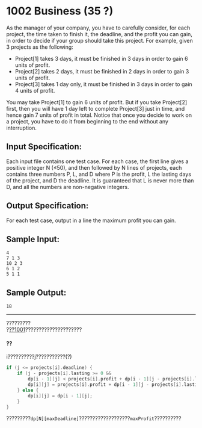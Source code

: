 # 1002 Business (35 ?)

As the manager of your company, you have to carefully consider, for each project, the time taken to finish it, the deadline, and the profit you can gain, in order to decide if your group should take this project. For example, given 3 projects as the following:

- Project[1] takes 3 days, it must be finished in 3 days in order to gain 6 units of profit.
- Project[2] takes 2 days, it must be finished in 2 days in order to gain 3 units of profit.
- Project[3] takes 1 day only, it must be finished in 3 days in order to gain 4 units of profit.

You may take Project[1] to gain 6 units of profit. But if you take Project[2] first, then you will have 1 day left to complete Project[3] just in time, and hence gain 7 units of profit in total. Notice that once you decide to work on a project, you have to do it from beginning to the end without any interruption.
## Input Specification:

Each input file contains one test case. For each case, the first line gives a positive integer N (≤50), and then followed by N lines of projects, each contains three numbers P, L, and D where P is the profit, L the lasting days of the project, and D the deadline. It is guaranteed that L is never more than D, and all the numbers are non-negative integers.
## Output Specification:

For each test case, output in a line the maximum profit you can gain.
## Sample Input:
```
4
7 1 3
10 2 3
6 1 2
5 1 1
```
## Sample Output:
```
18
```
***
?????????                     
?[??1001](../1001_BattleOverCities/CorrectAnswer.cpp)?????????????????????                  
#### ??
i??????????j???????????(?)
```C++
if (j <= projects[i].deadline) {
    if (j - projects[i].lasting >= 0 &&
        dp[i - 1][j] < projects[i].profit + dp[i - 1][j - projects[i].lasting]) {
        dp[i][j] = projects[i].profit + dp[i - 1][j - projects[i].lasting];
    } else {
        dp[i][j] = dp[i - 1][j];
    }
}
```
?????????`dp[N][maxDeadline]`???????????????????`maxProfit`??????????